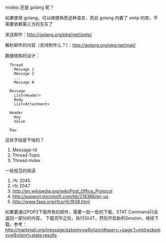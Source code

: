 nodejs 还是 golang 呢？

如果使用 golang，可以顺便熟悉这种语言，而且 golang 内置了 smtp 的库，不需要依赖第三方的东东了

发送邮件：<http://golang.org/pkg/net/smtp/>

解析邮件的内容（支持附件么？）：<http://golang.org/pkg/net/mail/>


数据结构的设计：

```
  Thread
    Message 1
    Message 2
    ...
    Message N

  Message
    List<Header>
    Body
    List<Attachment>

  Header
    Key
    Value

  Raw
```

这些字段是干啥的？

1. Message-Id
2. Thread-Topic
3. Thread-Index


一些规范的阅读

1. rfc 2045
2. rfc 2047
3. http://en.wikipedia.org/wiki/Post_Office_Protocol
4. http://support.microsoft.com/kb/216366/en-us
5. http://www.faqs.org/rfcs/rfc1939.html

如果要通过POP3下载所有的邮件，需要一批一批的下载，STAT Command只会返回一部分的内容。
下载完毕之后，执行QUIT，然后开启新的Session，继续下载。参考：<http://markmail.org/message/ezkomyyw6vjiznrt#query:+page:1+mid:ezkomyyw6vjiznrt+state:results>
